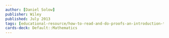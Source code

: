 ```yaml
---
author: [Daniel Solow]
publisher: Wiley
published: July 2013
tags: [educational-resource/how-to-read-and-do-proofs-an-introduction-to-mathematical-thought-processes-6th-edition, study-note] 
cards-deck: Default꞉꞉Mathematics
---
```

